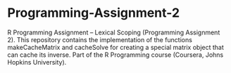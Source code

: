 # Programming-Assignment-2
R Programming Assignment – Lexical Scoping (Programming Assignment 2). This repository contains the implementation of the functions makeCacheMatrix and cacheSolve for creating a special matrix object that can cache its inverse. Part of the R Programming course (Coursera, Johns Hopkins University).
